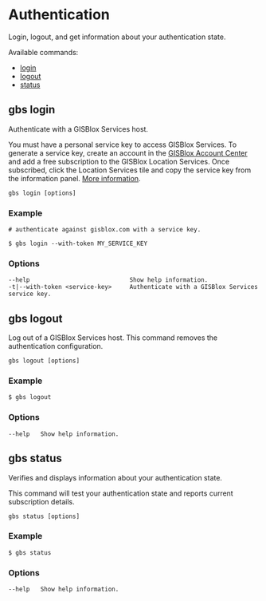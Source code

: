 # Authentication 
Login, logout, and get information about your authentication state.

Available commands:
- [login](#gbs-login)
- [logout](#gbs-logout)
- [status](#gbs-status)

## gbs login
Authenticate with a GISBlox Services host. 

You must have a personal service key to access GISBlox Services. To generate a service key, create an account in the [GISBlox Account Center](https://account.gisblox.com/) and add a free subscription to the GISBlox Location Services. Once subscribed, click the Location Services tile and copy the service key from the information panel. [More information](http://library.gisblox.com/content/nl-nl/gb1810090).


```
gbs login [options]
```

### Example

```
# authenticate against gisblox.com with a service key.

$ gbs login --with-token MY_SERVICE_KEY
```

### Options
```
--help                            Show help information.
-t|--with-token <service-key>     Authenticate with a GISBlox Services service key.
```

## gbs logout
Log out of a GISBlox Services host. This command removes the authentication configuration.

```
gbs logout [options]
```

### Example

```
$ gbs logout
```

### Options
```
--help   Show help information.
```

## gbs status 
Verifies and displays information about your authentication state.

This command will test your authentication state and reports current subscription details.

```
gbs status [options]
```

### Example

```
$ gbs status
```

### Options
```
--help   Show help information.
```

